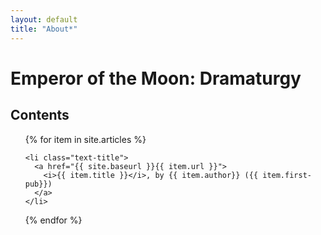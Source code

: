 ```yaml
---
layout: default
title: "About*"
---
```


# Emperor of the Moon: Dramaturgy



<div class="toc">
  <h2>Contents</h2>
  <ul class="texts">
  {% for item in site.articles %}

    <li class="text-title">
      <a href="{{ site.baseurl }}{{ item.url }}">
        <i>{{ item.title }}</i>, by {{ item.author}} ({{ item.first-pub}})
      </a>
    </li>
  {% endfor %}
  </ul>
</div>
